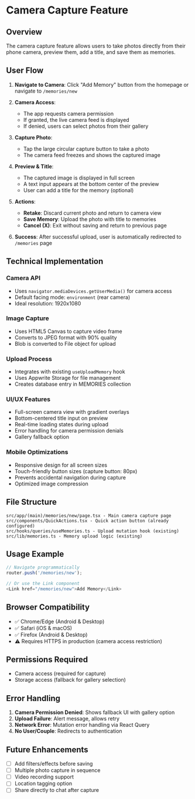# Camera Capture Feature

## Overview
The camera capture feature allows users to take photos directly from their phone camera, preview them, add a title, and save them as memories.

## User Flow

1. **Navigate to Camera**: Click "Add Memory" button from the homepage or navigate to `/memories/new`

2. **Camera Access**: 
   - The app requests camera permission
   - If granted, the live camera feed is displayed
   - If denied, users can select photos from their gallery

3. **Capture Photo**:
   - Tap the large circular capture button to take a photo
   - The camera feed freezes and shows the captured image

4. **Preview & Title**:
   - The captured image is displayed in full screen
   - A text input appears at the bottom center of the preview
   - User can add a title for the memory (optional)

5. **Actions**:
   - **Retake**: Discard current photo and return to camera view
   - **Save Memory**: Upload the photo with title to memories
   - **Cancel (X)**: Exit without saving and return to previous page

6. **Success**: After successful upload, user is automatically redirected to `/memories` page

## Technical Implementation

### Camera API
- Uses `navigator.mediaDevices.getUserMedia()` for camera access
- Default facing mode: `environment` (rear camera)
- Ideal resolution: 1920x1080

### Image Capture
- Uses HTML5 Canvas to capture video frame
- Converts to JPEG format with 90% quality
- Blob is converted to File object for upload

### Upload Process
- Integrates with existing `useUploadMemory` hook
- Uses Appwrite Storage for file management
- Creates database entry in MEMORIES collection

### UI/UX Features
- Full-screen camera view with gradient overlays
- Bottom-centered title input on preview
- Real-time loading states during upload
- Error handling for camera permission denials
- Gallery fallback option

### Mobile Optimizations
- Responsive design for all screen sizes
- Touch-friendly button sizes (capture button: 80px)
- Prevents accidental navigation during capture
- Optimized image compression

## File Structure

```
src/app/(main)/memories/new/page.tsx - Main camera capture page
src/components/QuickActions.tsx - Quick action button (already configured)
src/hooks/queries/useMemories.ts - Upload mutation hook (existing)
src/lib/memories.ts - Memory upload logic (existing)
```

## Usage Example

```typescript
// Navigate programmatically
router.push('/memories/new');

// Or use the Link component
<Link href="/memories/new">Add Memory</Link>
```

## Browser Compatibility

- ✅ Chrome/Edge (Android & Desktop)
- ✅ Safari (iOS & macOS)
- ✅ Firefox (Android & Desktop)
- ⚠️ Requires HTTPS in production (camera access restriction)

## Permissions Required

- Camera access (required for capture)
- Storage access (fallback for gallery selection)

## Error Handling

1. **Camera Permission Denied**: Shows fallback UI with gallery option
2. **Upload Failure**: Alert message, allows retry
3. **Network Error**: Mutation error handling via React Query
4. **No User/Couple**: Redirects to authentication

## Future Enhancements

- [ ] Add filters/effects before saving
- [ ] Multiple photo capture in sequence
- [ ] Video recording support
- [ ] Location tagging option
- [ ] Share directly to chat after capture
